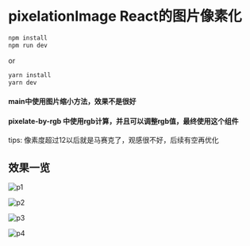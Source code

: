# pixelationImage React的图片像素化
```sh
npm install
npm run dev
```
or   
```sh
yarn install
yarn dev
```

#### main中使用图片缩小方法，效果不是很好

#### pixelate-by-rgb 中使用rgb计算，并且可以调整rgb值，最终使用这个组件

tips: 像素度超过12以后就是马赛克了，观感很不好，后续有空再优化


## 效果一览

![p1](https://a1.qpic.cn/psc?/V11d0ms94QV8Z3/ruAMsa53pVQWN7FLK88i5qKrbU5HH*gCuGeXipTPtDDnhXJ5Y.i6N7dvDPJwoX1xgMhNsVFTon.2vCHy97.PiXJLem3iGmeSc*P5XUVPaxU!/b&ek=1&kp=1&pt=0&bo=AAqKBQAKigUWECA!&tl=1&vuin=1592437988&tm=1701414000&dis_t=1701415554&dis_k=853ac2163ec95e5a2c575926f3201438&sce=60-1-1&rf=viewer_311)

![p2](https://a1.qpic.cn/psc?/V11d0ms94QV8Z3/ruAMsa53pVQWN7FLK88i5iq9y5m1u7zYOWlXGZnnvB1e.1b0CnOab6cpD32gg9wGCMrH8OF7hdAs.4QGYOv4oQZsTpWI70NNfAuE0UaHJho!/b&ek=1&kp=1&pt=0&bo=AAqKBQAKigUDEDU!&tl=1&vuin=1592437988&tm=1701414000&dis_t=1701415651&dis_k=3a5ce5de870b126a948efed26937ff6e&sce=50-1-1&rf=viewer_311)

![p3](https://a1.qpic.cn/psc?/V11d0ms94QV8Z3/ruAMsa53pVQWN7FLK88i5iq9y5m1u7zYOWlXGZnnvB1hodzwIRaCjPkw7.1FxslPi2FjXwO4WvUOiV.wSnaclwZWWRmUul9xMCsjxlZLimw!/b&ek=1&kp=1&pt=0&bo=AAqKBQAKigUDEDU!&tl=1&vuin=1592437988&tm=1701414000&dis_t=1701415651&dis_k=7035dc3e5fdcbe4945604c67b588f893&sce=50-1-1&rf=viewer_311)

![p4](https://a1.qpic.cn/psc?/V11d0ms94QV8Z3/ruAMsa53pVQWN7FLK88i5iq9y5m1u7zYOWlXGZnnvB1taxJc0lMLEnOyyv86faOD8KtdUzf**IRmdcC1S9CrfGfCGubLl9torJP0CV9SufM!/b&ek=1&kp=1&pt=0&bo=AAqKBQAKigUDEDU!&tl=1&vuin=1592437988&tm=1701414000&dis_t=1701415651&dis_k=e424e269e448ae7007b67b000d59130c&sce=50-1-1&rf=viewer_311)